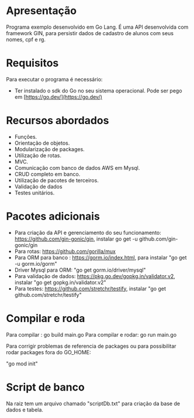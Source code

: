 # Apresentação

Programa exemplo desenvolvido em Go Lang.
É uma API desenvolvida com framework GIN, para persistir dados de cadastro de alunos com seus nomes, cpf e rg.


# Requisitos

Para executar o programa é necessário:
* Ter instalado o sdk do Go no seu sistema operacional. Pode ser pego em [https://go.dev/](https://go.dev/) 


# Recursos abordados

* Funções.
* Orientação de objetos.
* Modularização de packages.
* Utilização de rotas.
* MVC.
* Comunicação com banco de dados AWS em Mysql.
* CRUD completo em banco.
* Utilização de pacotes de terceiros.
* Validação de dados
* Testes unitários.


# Pacotes adicionais

* Para criação da API e gerenciamento do seu funcionamento: https://github.com/gin-gonic/gin, instalar go get -u github.com/gin-gonic/gin
* Para rotas: https://github.com/gorilla/mux
* Para ORM para banco : https://gorm.io/index.html, para instalar "go get -u gorm.io/gorm"
* Driver Mysql para ORM: "go get gorm.io/driver/mysql"
* Para validação de dados: https://pkg.go.dev/gopkg.in/validator.v2, instalar "go get gopkg.in/validator.v2"
* Para testes: https://github.com/stretchr/testify, instalar "go get github.com/stretchr/testify"


# Compilar e roda

Para compilar        : go build main.go
Para compilar e rodar: go run main.go

Para corrigir problemas de referencia de packages ou para possibilitar rodar packages fora do GO_HOME:

"go mod init"


# Script de banco

Na raiz tem um arquivo chamado "scriptDb.txt" para criação da base de dados e tabela.